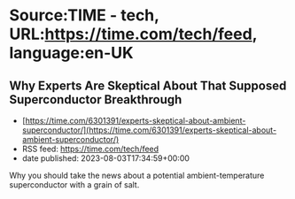 # Source:TIME - tech, URL:https://time.com/tech/feed, language:en-UK

## Why Experts Are Skeptical About That Supposed Superconductor Breakthrough
 - [https://time.com/6301391/experts-skeptical-about-ambient-superconductor/](https://time.com/6301391/experts-skeptical-about-ambient-superconductor/)
 - RSS feed: https://time.com/tech/feed
 - date published: 2023-08-03T17:34:59+00:00

Why you should take the news about a potential ambient-temperature superconductor with a grain of salt.

